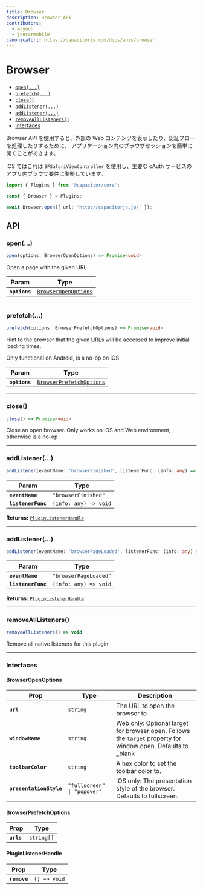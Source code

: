 ```yaml
---
title: Browser
description: Browser API
contributors:
  - mlynch
  - jcesarmobile
canonicalUrl: https://capacitorjs.com/docs/apis/browser
---
```


<plugin-platforms platforms="pwa,ios,android"></plugin-platforms>

# Browser

<docgen-index>

- [`open(...)`](#open)
- [`prefetch(...)`](#prefetch)
- [`close()`](#close)
- [`addListener(...)`](#addlistener)
- [`addListener(...)`](#addlistener)
- [`removeAllListeners()`](#removealllisteners)
- [Interfaces](#interfaces)

</docgen-index>

Browser API を使用すると、外部の Web コンテンツを表示したり、認証フローを処理したりするために、
アプリケーション内のブラウザセッションを簡単に開くことができます。

iOS ではこれは `SFSafariViewController` を使用し、主要な oAuth サービスのアプリ内ブラウザ要件に準拠しています。

```typescript
import { Plugins } from '@capacitor/core';

const { Browser } = Plugins;

await Browser.open({ url: 'http://capacitorjs.jp/' });
```

## API

<docgen-api>
<!--Update the source file JSDoc comments and rerun docgen to update the docs below-->

### open(...)

```typescript
open(options: BrowserOpenOptions) => Promise<void>
```

Open a page with the given URL

| Param         | Type                                                              |
| ------------- | ----------------------------------------------------------------- |
| **`options`** | <code><a href="#browseropenoptions">BrowserOpenOptions</a></code> |

---

### prefetch(...)

```typescript
prefetch(options: BrowserPrefetchOptions) => Promise<void>
```

Hint to the browser that the given URLs will be accessed
to improve initial loading times.

Only functional on Android, is a no-op on iOS

| Param         | Type                                                                      |
| ------------- | ------------------------------------------------------------------------- |
| **`options`** | <code><a href="#browserprefetchoptions">BrowserPrefetchOptions</a></code> |

---

### close()

```typescript
close() => Promise<void>
```

Close an open browser. Only works on iOS and Web environment, otherwise is a no-op

---

### addListener(...)

```typescript
addListener(eventName: 'browserFinished', listenerFunc: (info: any) => void) => PluginListenerHandle
```

| Param              | Type                                |
| ------------------ | ----------------------------------- |
| **`eventName`**    | <code>"browserFinished"</code>      |
| **`listenerFunc`** | <code>(info: any) =&gt; void</code> |

**Returns:** <code><a href="#pluginlistenerhandle">PluginListenerHandle</a></code>

---

### addListener(...)

```typescript
addListener(eventName: 'browserPageLoaded', listenerFunc: (info: any) => void) => PluginListenerHandle
```

| Param              | Type                                |
| ------------------ | ----------------------------------- |
| **`eventName`**    | <code>"browserPageLoaded"</code>    |
| **`listenerFunc`** | <code>(info: any) =&gt; void</code> |

**Returns:** <code><a href="#pluginlistenerhandle">PluginListenerHandle</a></code>

---

### removeAllListeners()

```typescript
removeAllListeners() => void
```

Remove all native listeners for this plugin

---

### Interfaces

#### BrowserOpenOptions

| Prop                    | Type                                   | Description                                                                                                    |
| ----------------------- | -------------------------------------- | -------------------------------------------------------------------------------------------------------------- |
| **`url`**               | <code>string</code>                    | The URL to open the browser to                                                                                 |
| **`windowName`**        | <code>string</code>                    | Web only: Optional target for browser open. Follows the `target` property for window.open. Defaults to \_blank |
| **`toolbarColor`**      | <code>string</code>                    | A hex color to set the toolbar color to.                                                                       |
| **`presentationStyle`** | <code>"fullscreen" \| "popover"</code> | iOS only: The presentation style of the browser. Defaults to fullscreen.                                       |

#### BrowserPrefetchOptions

| Prop       | Type                  |
| ---------- | --------------------- |
| **`urls`** | <code>string[]</code> |

#### PluginListenerHandle

| Prop         | Type                       |
| ------------ | -------------------------- |
| **`remove`** | <code>() =&gt; void</code> |

</docgen-api>
